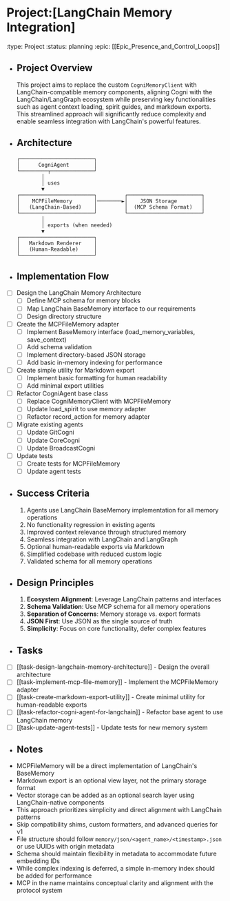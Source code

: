 # Project:[LangChain Memory Integration]
:type: Project
:status: planning
:epic: [[Epic_Presence_and_Control_Loops]]
- ## Project Overview
  This project aims to replace the custom `CogniMemoryClient` with LangChain-compatible memory components, aligning Cogni with the LangChain/LangGraph ecosystem while preserving key functionalities such as agent context loading, spirit guides, and markdown exports. This streamlined approach will significantly reduce complexity and enable seamless integration with LangChain's powerful features.
- ## Architecture
  ```
  ┌────────────────────────┐
  │      CogniAgent        │
  └─────────┬──────────────┘
          │
          │ uses
          ▼
  ┌────────────────────────┐         ┌────────────────────────┐
  │    MCPFileMemory       │────────►│    JSON Storage        │
  │   (LangChain-Based)    │         │  (MCP Schema Format)   │
  └────────────────────────┘         └────────────────────────┘
          │
          │ exports (when needed)
          ▼
  ┌────────────────────────┐
  │   Markdown Renderer    │
  │   (Human-Readable)     │
  └────────────────────────┘
  ```
- ## Implementation Flow
- [ ] Design the LangChain Memory Architecture
	- [ ] Define MCP schema for memory blocks
	- [ ] Map LangChain BaseMemory interface to our requirements
	- [ ] Design directory structure
- [ ] Create the MCPFileMemory adapter
	- [ ] Implement BaseMemory interface (load_memory_variables, save_context)
	- [ ] Add schema validation
	- [ ] Implement directory-based JSON storage
	- [ ] Add basic in-memory indexing for performance
- [ ] Create simple utility for Markdown export
	- [ ] Implement basic formatting for human readability
	- [ ] Add minimal export utilities
- [ ] Refactor CogniAgent base class
	- [ ] Replace CogniMemoryClient with MCPFileMemory
	- [ ] Update load_spirit to use memory adapter
	- [ ] Refactor record_action for memory adapter
- [ ] Migrate existing agents
	- [ ] Update GitCogni
	- [ ] Update CoreCogni
	- [ ] Update BroadcastCogni
- [ ] Update tests
	- [ ] Create tests for MCPFileMemory
	- [ ] Update agent tests
- ## Success Criteria
  1. Agents use LangChain BaseMemory implementation for all memory operations
  2. No functionality regression in existing agents
  3. Improved context relevance through structured memory
  4. Seamless integration with LangChain and LangGraph
  5. Optional human-readable exports via Markdown
  6. Simplified codebase with reduced custom logic
  7. Validated schema for all memory operations
- ## Design Principles
  1. **Ecosystem Alignment**: Leverage LangChain patterns and interfaces
  2. **Schema Validation**: Use MCP schema for all memory operations
  3. **Separation of Concerns**: Memory storage vs. export formats
  4. **JSON First**: Use JSON as the single source of truth
  5. **Simplicity**: Focus on core functionality, defer complex features
- ## Tasks
- [ ] [[task-design-langchain-memory-architecture]] - Design the overall architecture
- [ ] [[task-implement-mcp-file-memory]] - Implement the MCPFileMemory adapter
- [ ] [[task-create-markdown-export-utility]] - Create minimal utility for human-readable exports
- [ ] [[task-refactor-cogni-agent-for-langchain]] - Refactor base agent to use LangChain memory
- [ ] [[task-update-agent-tests]] - Update tests for new memory system
- ## Notes
- MCPFileMemory will be a direct implementation of LangChain's BaseMemory
- Markdown export is an optional view layer, not the primary storage format
- Vector storage can be added as an optional search layer using LangChain-native components
- This approach prioritizes simplicity and direct alignment with LangChain patterns
- Skip compatibility shims, custom formatters, and advanced queries for v1
- File structure should follow `memory/json/<agent_name>/<timestamp>.json` or use UUIDs with origin metadata
- Schema should maintain flexibility in metadata to accommodate future embedding IDs
- While complex indexing is deferred, a simple in-memory index should be added for performance
- MCP in the name maintains conceptual clarity and alignment with the protocol system